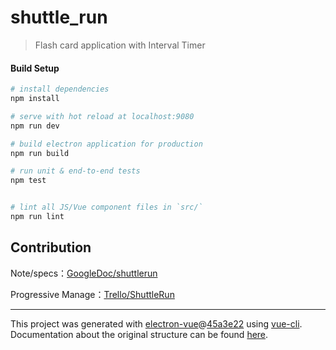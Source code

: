 # shuttle_run

> Flash card application with Interval Timer

#### Build Setup

``` bash
# install dependencies
npm install

# serve with hot reload at localhost:9080
npm run dev

# build electron application for production
npm run build

# run unit & end-to-end tests
npm test


# lint all JS/Vue component files in `src/`
npm run lint

```

## Contribution

Note/specs：[GoogleDoc/shuttlerun](https://docs.google.com/document/d/1QZ1oULX3QocO7hrIa9i5ePtqRZL3E3t_K1wPiMYSoWc/edit?usp=sharing)

Progressive Manage：[Trello/ShuttleRun](https://trello.com/shuttlerun)

---

This project was generated with [electron-vue](https://github.com/SimulatedGREG/electron-vue)@[45a3e22](https://github.com/SimulatedGREG/electron-vue/tree/45a3e224e7bb8fc71909021ccfdcfec0f461f634) using [vue-cli](https://github.com/vuejs/vue-cli). Documentation about the original structure can be found [here](https://simulatedgreg.gitbooks.io/electron-vue/content/index.html).
